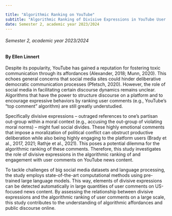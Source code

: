 ```yaml
---

title: "Algorithmic Ranking on YouTube"
subtitle: "Algorithmic Ranking of Divisive Expressions in YouTube User Comments"
date: Semester 2, academic year 2023/2024
---
```


###### Semester 2, academic year 2023/2024
#### By Ellen Linnert

Despite its popularity, YouTube has gained a reputation for fostering toxic communication through its affordances (Alexander, 2018; Munn, 2020). This echoes general concerns that social media sites could hinder deliberative democratic communication processes (Pfetsch, 2020). However, the role of social media in facilitating certain discourse dynamics remains unclear. Algorithms that have the power to structure discourse on a platform and to encourage expressive behaviors by ranking user comments (e.g., YouTube’s “top comment” algorithm) are still greatly understudied. 

Specifically divisive expressions – outraged references to one’s partisan out-group within a moral context (e.g., accusing the out-group of violating moral norms) – might fuel social divides. These highly emotional comments that impose a moralization of political conflict can obstruct productive deliberation while also being highly engaging to the platform users (Brady et al., 2017, 2021; Rathje et al., 2021). This poses a potential dilemma for the algorithmic ranking of these comments. Therefore, this study investigates the role of divisive expressions in the algorithmic ranking of and engagement with user comments on YouTube news content. 

To tackle challenges of big social media datasets and language processing, the study employs state-of-the-art computational methods using pre-trained large language models. This way, elements of divisive expressions can be detected automatically in large quantities of user comments on US-focused news content. By assessing the relationship between divisive expressions and the algorithmic ranking of user comments on a large scale, this study contributes to the understanding of algorithmic affordances and public discourse online. 

